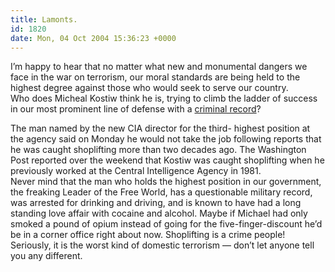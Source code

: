 ```yaml
---
title: Lamonts.
id: 1820
date: Mon, 04 Oct 2004 15:36:23 +0000
---
```


I’m happy to hear that no matter what new and monumental dangers we face in the war on terrorism, our moral standards are being held to the highest degree against those who would seek to serve our country.  
 Who does Micheal Kostiw think he is, trying to climb the ladder of success in our most prominent line of defense with a [criminal record](http://www.reuters.com/newsArticle.jhtml?type=domesticNews&storyID=6408895)?

<div class="quote">The man named by the new CIA director for the third- highest position at the agency said on Monday he would not take the job following reports that he was caught shoplifting more than two decades ago.  
 The Washington Post reported over the weekend that Kostiw was caught shoplifting when he previously worked at the Central Intelligence Agency in 1981.</div>Never mind that the man who holds the highest position in our government, the freaking Leader of the Free World, has a questionable military record, was arrested for drinking and driving, and is known to have had a long standing love affair with cocaine and alcohol.  
 Maybe if Michael had only smoked a pound of opium instead of going for the five-finger-discount he’d be in a corner office right about now.  
 Shoplifting is a crime people! Seriously, it is the worst kind of domestic terrorism — don’t let anyone tell you any different.


